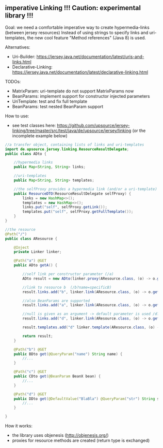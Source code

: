 ## imperative Linking !!! Caution: experimental library !!!

Goal: we need a comfortable imperative way to create hypermedia-links (between jersey resources)
Instead of using strings to specify links and uri-templates, the new cool feature "Method references" (Java 8) is used.

Alternatives:
 * Uri-Builder: https://jersey.java.net/documentation/latest/uris-and-links.html
 * Declarative-Linking: https://jersey.java.net/documentation/latest/declarative-linking.html

TODOs:
 * MatrixParam: uri-template do not support MatrixParams now
 * BeanParams: implement support for constructor injected parameters
 * UriTemplate: test and fix full template
 * BeanParams: test nested BeanParam support

How to use:
 * see test classes here: https://github.com/upsource/jersey-linking/tree/master/src/test/java/de/upsource/jersey/linking
  (or the incomplete example below)

```java
//a transfer object, containing lists of links and uri-templates
import de.upsource.jersey.linking.ResourceResultDelegate;
public class ADto {

    //hypermedia links
    public Map<String, String> links;

    //uri-templates
    public Map<String, String> templates;

    //the selfProxy provides a hypermedia link (and/or a uri-template) to particular resource
    public ResourceDTO(ResourceResultDelegate selfProxy) {
        links = new HashMap<>();
        templates = new HashMap<>();
        links.put("self", selfProxy.getLink());
        templates.put("self", selfProxy.getFullTemplate());
    }
}

//the resource
@Path("/")
public class AResource {

    @Inject
    private Linker linker;

    @Path("a") @GET
    public ADto getA() {

        //self link per constructor parameter (/a)
        ADto result = new ADto(linker.proxy(AResource.class, (o) -> o.getA()));

        //link to resource b  (/b?name=specificB)
        result.links.add("b", linker.link(AResource.class, (o) -> o.getB("specificB")));

        //also BeanParams are supported
        result.links.add("a", linker.link(AResource.class, (o) -> o.getC(new BeanX(...))));

        //null is given as an argument -> default parameter is used /d?str=BlaBla)
        result.links.add("d", linker.link(AResource.class, (o) -> o.getD(null)));

        result.templates.add("d" linker.template(AResource.class, (o) -> o.getD(null)));

        return result;
    }

    @Path("b") @GET
    public BDto get(@QueryParam("name") String name) {
        //...
    }

    @Path("c") @GET
    public CDto get(@BeanParam BeanX bean) {
        //...
    }

    @Path("d") @GET
    public DDto get(@DefaultValue("BlaBla") @QueryParam("str") String str) {
        //...
    }

}
```

How it works:
 * the library uses objenesis (http://objenesis.org/)
 * proxies for resource methods are created (return type is exchanged)
